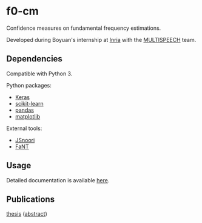 # f0-cm
Confidence measures on fundamental frequency estimations.

Developed during Boyuan's internship at [Inria](https://www.inria.fr/) with the
[MULTISPEECH](https://team.inria.fr/multispeech/) team.

## Dependencies
Compatible with Python 3.

Python packages:
* [Keras](https://keras.io/)
* [scikit-learn](http://scikit-learn.org/)
* [pandas](http://pandas.pydata.org/)
* [matplotlib](http://matplotlib.org/)

External tools:
* [JSnoori](http://jsnoori.loria.fr/)
* [FaNT](http://dnt.kr.hsnr.de/index964b.html)

## Usage
Detailed documentation is available [here](doc/documentation.md).

## Publications
[thesis](doc/thesis.pdf) ([abstract](doc/abstract.pdf))

